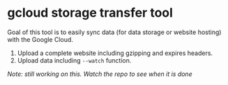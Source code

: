 # gcloud storage transfer tool

Goal of this tool is to easily sync data (for data storage or website hosting) with the Google Cloud.

1. Upload a complete website including gzipping and expires headers. 
2. Upload data including `--watch` function.


_Note: still working on this. Watch the repo to see when it is done_